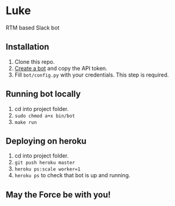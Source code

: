 # Luke
RTM based Slack bot

## Installation

1. Clone this repo.
2. [Create a bot](https://my.slack.com/services/new/bot) and copy the API token.
3. Fill `bot/config.py` with your credentials. This step is required.

## Running bot locally

1. cd into project folder.
2. `sudo chmod a+x bin/bot`
3. `make run`

## Deploying on heroku

1. cd into project folder.
2. `git push heroku master`
3. `heroku ps:scale worker=1`
4. `heroku ps` to check that bot is up and running.


## May the Force be with you!
